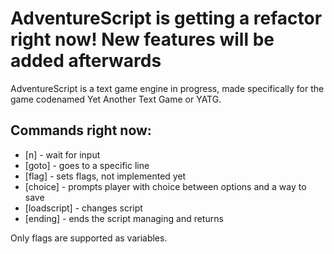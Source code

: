 # AdventureScript is getting a refactor right now! New features will be added afterwards
AdventureScript is a text game engine in progress, made specifically for the game codenamed Yet Another Text Game or YATG.
## Commands right now:
- [n] - wait for input
- [goto] - goes to a specific line
- [flag] - sets flags, not implemented yet
- [choice] - prompts player with choice between options and a way to save
- [loadscript] - changes script
- [ending] - ends the script managing and returns

Only flags are supported as variables.